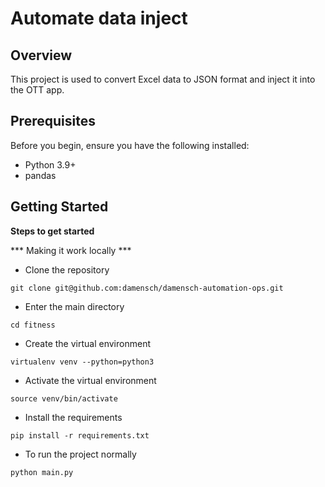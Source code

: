 # Automate data inject

## Overview

This project is used to convert Excel data to JSON format and inject it into the OTT app.

## Prerequisites

Before you begin, ensure you have the following installed:
- Python 3.9+
- pandas

## Getting Started
 **Steps to get started**

 *** Making it work locally ***
 

* Clone the repository 
 ```
 git clone git@github.com:damensch/damensch-automation-ops.git
 ```


* Enter the main directory
 ```
 cd fitness
 ```


* Create the virtual environment
 ```
 virtualenv venv --python=python3
 ```

* Activate the virtual environment
 ```
 source venv/bin/activate
 ```

* Install the requirements
 ```
 pip install -r requirements.txt
 ```

* To run the project normally
 ```
 python main.py
 ```
